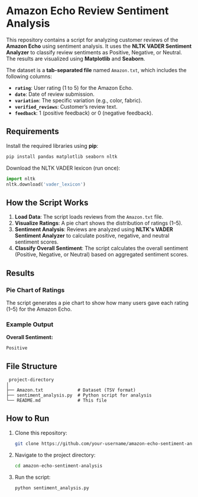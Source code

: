 

# Amazon Echo Review Sentiment Analysis

This repository contains a script for analyzing customer reviews of the **Amazon Echo** using sentiment analysis. It uses the **NLTK VADER Sentiment Analyzer** to classify review sentiments as Positive, Negative, or Neutral. The results are visualized using **Matplotlib** and **Seaborn**.



The dataset is a **tab-separated file** named `Amazon.txt`, which includes the following columns:

* **`rating`**: User rating (1 to 5) for the Amazon Echo.
* **`date`**: Date of review submission.
* **`variation`**: The specific variation (e.g., color, fabric).
* **`verified_reviews`**: Customer’s review text.
* **`feedback`**: 1 (positive feedback) or 0 (negative feedback).

##  Requirements

Install the required libraries using **pip**:

```bash
pip install pandas matplotlib seaborn nltk
```

Download the NLTK VADER lexicon (run once):

```python
import nltk
nltk.download('vader_lexicon')
```

## How the Script Works

1. **Load Data**: The script loads reviews from the `Amazon.txt` file.
2. **Visualize Ratings**: A pie chart shows the distribution of ratings (1–5).
3. **Sentiment Analysis**: Reviews are analyzed using **NLTK's VADER Sentiment Analyzer** to calculate positive, negative, and neutral sentiment scores.
4. **Classify Overall Sentiment**: The script calculates the overall sentiment (Positive, Negative, or Neutral) based on aggregated sentiment scores.

##  Results

### Pie Chart of Ratings

The script generates a pie chart to show how many users gave each rating (1–5) for the Amazon Echo.

### Example Output

**Overall Sentiment:**

```
Positive
```

##  File Structure

```
 project-directory
│
├── Amazon.txt             # Dataset (TSV format)
├── sentiment_analysis.py  # Python script for analysis
└── README.md              # This file
```

##  How to Run

1. Clone this repository:

   ```bash
   git clone https://github.com/your-username/amazon-echo-sentiment-analysis.git
   ```

2. Navigate to the project directory:

   ```bash
   cd amazon-echo-sentiment-analysis
   ```

3. Run the script:

   ```bash
   python sentiment_analysis.py
   ```
